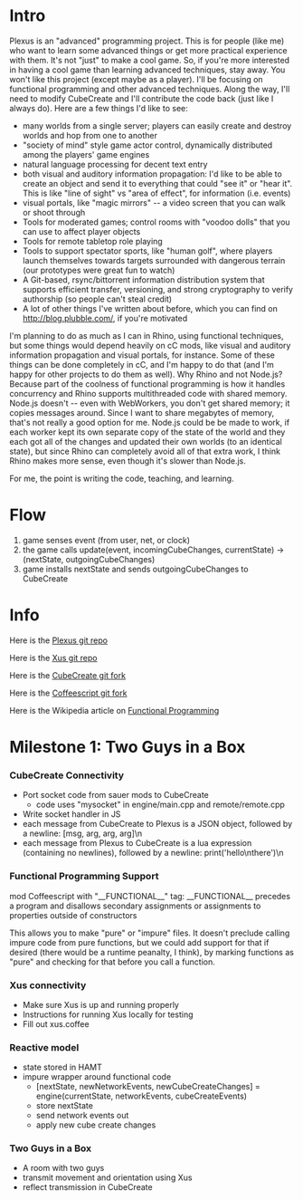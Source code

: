 Intro
====
Plexus is an "advanced" programming project. This is for people (like me) who want to learn some advanced things or get more practical experience with them. It's not "just" to make a cool game. So, if you're more interested in having a cool game than learning advanced techniques, stay away. You won't like this project (except maybe as a player). I'll be focusing on functional programming and other advanced techniques. Along the way, I'll need to modify CubeCreate and I'll contribute the code back (just like I always do). Here are a few things I'd like to see:

* many worlds from a single server; players can easily create and destroy worlds and hop from one to another
* "society of mind" style game actor control, dynamically distributed among the players' game engines
* natural language processing for decent text entry
* both visual and auditory information propagation: I'd like to be able to create an object and send it to everything that could "see it" or "hear it". This is like "line of sight" vs "area of effect", for information (i.e. events)
* visual portals, like "magic mirrors" -- a video screen that you can walk or shoot through
* Tools for moderated games; control rooms with "voodoo dolls" that you can use to affect player objects
* Tools for remote tabletop role playing
* Tools to support spectator sports, like "human golf", where players launch themselves towards targets surrounded with dangerous terrain (our prototypes were great fun to watch)
* A Git-based, rsync/bittorrent information distribution system that supports efficient transfer, versioning, and strong cryptography to verify authorship (so people can't steal credit)
* A lot of other things I've written about before, which you can find on http://blog.plubble.com/, if you're motivated 

I'm planning to do as much as I can in Rhino, using functional techniques, but some things would depend heavily on cC mods, like visual and auditory information propagation and visual portals, for instance. Some of these things can be done completely in cC, and I'm happy to do that (and I'm happy for other projects to do them as well).  Why Rhino and not Node.js?  Because part of the coolness of functional programming is how it handles concurrency and Rhino supports multithreaded code with shared memory.  Node.js doesn't -- even with WebWorkers, you don't get shared memory; it copies messages around.  Since I want to share megabytes of memory, that's not really a good option for me.  Node.js could be be made to work, if each worker kept its own separate copy of the state of the world and they each got all of the changes and updated their own worlds (to an identical state), but since Rhino can completely avoid all of that extra work, I think Rhino makes more sense, even though it's slower than Node.js.

For me, the point is writing the code, teaching, and learning.

Flow
====
1. game senses event (from user, net, or clock)
1. the game calls update(event, incomingCubeChanges, currentState) -> (nextState, outgoingCubeChanges)
1. game installs nextState and sends outgoingCubeChanges to CubeCreate


Info
====
Here is the [Plexus git repo](https://github.com/zot/Plexus)

Here is the [Xus git repo](https://github.com/zot/Xus/tree/xus2)

Here is the [CubeCreate git fork](https://github.com/zot/CubeCreate/tree/plexus)

Here is the [Coffeescript git fork](https://github.com/zot/coffee-script/tree/mocoffee)

Here is the Wikipedia article on [Functional Programming](http://en.wikipedia.org/wiki/Functional_programming)


Milestone 1: Two Guys in a Box
====
### CubeCreate Connectivity
* Port socket code from sauer mods to CubeCreate
    * code uses "mysocket" in engine/main.cpp and remote/remote.cpp
* Write socket handler in JS
* each message from CubeCreate to Plexus is a JSON object, followed by a newline: [msg, arg, arg, arg]\n
* each message from Plexus to CubeCreate is a lua expression (containing no newlines), followed by a newline: print('hello\nthere')\n

### Functional Programming Support
mod Coffeescript with "\_\_FUNCTIONAL\_\_" tag: \_\_FUNCTIONAL\_\_ precedes a program and disallows secondary assignments or assignments to properties outside of constructors

This allows you to make "pure" or "impure" files.  It doesn't preclude calling impure code from pure functions, but we could add support for that if desired (there would be a runtime peanalty, I think), by marking functions as "pure" and checking for that before you call a function.

### Xus connectivity
* Make sure Xus is up and running properly
* Instructions for running Xus locally for testing
* Fill out xus.coffee

### Reactive model
* state stored in HAMT
* impure wrapper around functional code
    * [nextState, newNetworkEvents, newCubeCreateChanges] = engine(currentState, networkEvents, cubeCreateEvents)
    * store nextState
    * send network events out
    * apply new cube create changes

### Two Guys in a Box
* A room with two guys
* transmit movement and orientation using Xus
* reflect transmission in CubeCreate

